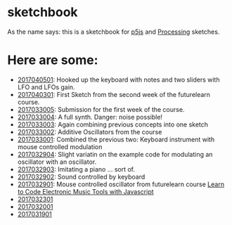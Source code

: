 # sketchbook

As the name says: this is a sketchbook for [p5js](http://p5js.org/) and [Processing](http://processing.org/) sketches.

# Here are some:

* [2017040501](https://doxanthropos.github.io/sketchbook/2017040501): Hooked up the keyboard with notes and two sliders with LFO and LFOs gain.
* [2017040301](https://doxanthropos.github.io/sketchbook/2017040301): First Sketch from the second week of the futurelearn course.
* [2017033005](https://doxanthropos.github.io/sketchbook/2017033005): Submission for the first week of the course.
* [2017033004](https://doxanthropos.github.io/sketchbook/2017033004): A full synth. Danger: noise possible!
* [2017033003](https://doxanthropos.github.io/sketchbook/2017033003): Again combining previous concepts into one sketch
* [2017033002](https://doxanthropos.github.io/sketchbook/2017033002): Additive Oscillators from the course
* [2017033001](https://doxanthropos.github.io/sketchbook/2017033001): Combined the previous two: Keyboard instrument with mouse controlled modulation
* [2017032904](https://doxanthropos.github.io/sketchbook/2017032904): Slight variatin on the example code for modulating an oscillator with an oscillator.
* [2017032903](https://doxanthropos.github.io/sketchbook/2017032903): Imitating a piano ... sort of.
* [2017032902](https://doxanthropos.github.io/sketchbook/2017032902): Sound controlled by keyboard
* [2017032901](https://doxanthropos.github.io/sketchbook/2017032901): Mouse controlled oscillator from futurelearn course [Learn to Code Electronic Music Tools with Javascript](https://www.futurelearn.com/courses/electronic-music-tools)
* [2017032301](https://doxanthropos.github.io/sketchbook/2017032301)
* [2017032001](https://doxanthropos.github.io/sketchbook/2017032001)
* [2017031901](https://doxanthropos.github.io/sketchbook/2017031901) 

